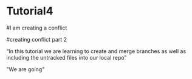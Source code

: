 # Tutorial4



#I am creating a conflict

#creating conflict part 2

“In this tutorial we are learning to create and merge branches as well as including the untracked files into our local repo”

"We are going"
